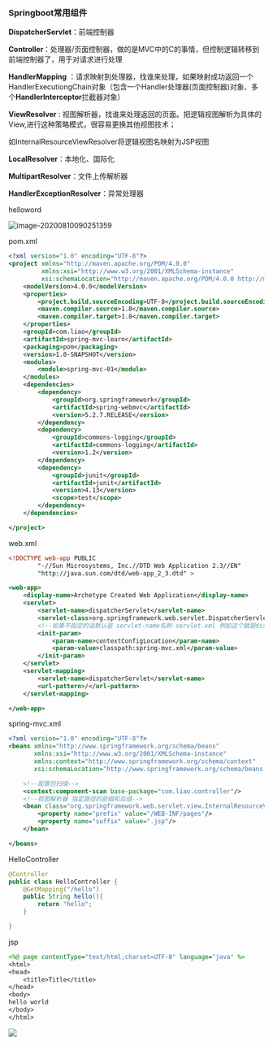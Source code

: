 

### Springboot常用组件



 **DispatcherServlet**：前端控制器

 **Controller**：处理器/页面控制器，做的是MVC中的C的事情，但控制逻辑转移到前端控制器了，用于对请求进行处理

 **HandlerMapping** ：请求映射到处理器，找谁来处理，如果映射成功返回一个HandlerExecutiongChain对象（包含一个Handler处理器(页面控制器)对象、多个**HandlerInterceptor**拦截器对象）

 **ViewResolver** : 视图解析器，找谁来处理返回的页面。把逻辑视图解析为具体的View,进行这种策略模式，很容易更换其他视图技术；

 如InternalResourceViewResolver将逻辑视图名映射为JSP视图

 **LocalResolver**：本地化、国际化

 **MultipartResolver**：文件上传解析器

 **HandlerExceptionResolver**：异常处理器



helloword



![image-20200810090251359](D:\MarkDown\Java\springMVC\img\image-20200810090251359.png)

pom.xml

```xml
<?xml version="1.0" encoding="UTF-8"?>
<project xmlns="http://maven.apache.org/POM/4.0.0"
         xmlns:xsi="http://www.w3.org/2001/XMLSchema-instance"
         xsi:schemaLocation="http://maven.apache.org/POM/4.0.0 http://maven.apache.org/xsd/maven-4.0.0.xsd">
    <modelVersion>4.0.0</modelVersion>
    <properties>
        <project.build.sourceEncoding>UTF-8</project.build.sourceEncoding>
        <maven.compiler.source>1.8</maven.compiler.source>
        <maven.compiler.target>1.8</maven.compiler.target>
    </properties>
    <groupId>com.liao</groupId>
    <artifactId>spring-mvc-learn</artifactId>
    <packaging>pom</packaging>
    <version>1.0-SNAPSHOT</version>
    <modules>
        <module>spring-mvc-01</module>
    </modules>
    <dependencies>
        <dependency>
            <groupId>org.springframework</groupId>
            <artifactId>spring-webmvc</artifactId>
            <version>5.2.7.RELEASE</version>
        </dependency>
        <dependency>
            <groupId>commons-logging</groupId>
            <artifactId>commons-logging</artifactId>
            <version>1.2</version>
        </dependency>
        <dependency>
            <groupId>junit</groupId>
            <artifactId>junit</artifactId>
            <version>4.13</version>
            <scope>test</scope>
        </dependency>
    </dependencies>

</project>
```

web.xml

```xml
<!DOCTYPE web-app PUBLIC
        "-//Sun Microsystems, Inc.//DTD Web Application 2.3//EN"
        "http://java.sun.com/dtd/web-app_2_3.dtd" >

<web-app>
    <display-name>Archetype Created Web Application</display-name>
    <servlet>
        <servlet-name>dispatcherServlet</servlet-name>
        <servlet-class>org.springframework.web.servlet.DispatcherServlet</servlet-class>
        <!--如果不指定的话默认是 servlet-name名称-servlet.xml 例如这个就是dispatcherServlet-servlet.xml -->
        <init-param>
            <param-name>contextConfigLocation</param-name>
            <param-value>classpath:spring-mvc.xml</param-value>
        </init-param>
    </servlet>
    <servlet-mapping>
        <servlet-name>dispatcherServlet</servlet-name>
        <url-pattern>/</url-pattern>
    </servlet-mapping>

</web-app>

```

spring-mvc.xml

```xml
<?xml version="1.0" encoding="UTF-8"?>
<beans xmlns="http://www.springframework.org/schema/beans"
       xmlns:xsi="http://www.w3.org/2001/XMLSchema-instance"
       xmlns:context="http://www.springframework.org/schema/context"
       xsi:schemaLocation="http://www.springframework.org/schema/beans http://www.springframework.org/schema/beans/spring-beans.xsd http://www.springframework.org/schema/context https://www.springframework.org/schema/context/spring-context.xsd">

    <!--配置包扫描-->
    <context:component-scan base-package="com.liao.controller"/>
    <!--视图解析器 指定路径的前缀和后缀-->
    <bean class="org.springframework.web.servlet.view.InternalResourceViewResolver" id="internalResourceViewResolver">
        <property name="prefix" value="/WEB-INF/pages"/>
        <property name="suffix" value=".jsp"/>
    </bean>

</beans>
```

HelloController

```java
@Controller
public class HelloController {
    @GetMapping("/hello")
    public String hello(){
        return "hello";
    }

}

```

jsp

```jsp
<%@ page contentType="text/html;charset=UTF-8" language="java" %>
<html>
<head>
    <title>Title</title>
</head>
<body>
hello world
</body>
</html>
```







![](D:\MarkDown\Java\springMVC\img\11.png)                               